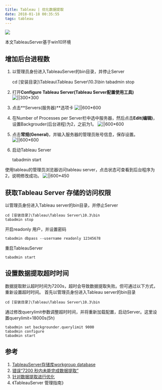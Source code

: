```yaml
---
title: Tableau | 优化数据提取
date: 2018-01-18 00:35:55
tags: tableau
---
```

![](http://cleland.oss-cn-beijing.aliyuncs.com/blog/img/figure_captions/waters-3084551_1920.jpg)

本文TableauServer基于win10环境
<!--more-->
## 增加后台进程数
1. 以管理员身份进入TableauServer的bin目录，并停止Server
	
	cd [安装目录]\Tableau\Tableau Server\10.3\bin
	tabadmin stop

2. 打开**Configure Tableau Server(Tableau Server配置使用工具)**
![||300*300](http://cleland.oss-cn-beijing.aliyuncs.com/blog/img/Tableau-优化数据提取/tableau优化数据提取_1.png)


3. 点击**Servers(服务器)**选项卡
![||600*600](http://cleland.oss-cn-beijing.aliyuncs.com/blog/img/Tableau-优化数据提取/tableau优化数据提取_2.png)

4. 在Number of Processes per Server栏中选中服务器，然后点击**Edit(编辑)**，设置Backgrouder(后台进程)为2，之前为1。
![||600*600](http://cleland.oss-cn-beijing.aliyuncs.com/blog/img/Tableau-优化数据提取/tableau优化数据提取_3.png)

5. 点击**常规(General)**，并输入服务器的管理员账号信息，保存设置。
![||600*600](http://cleland.oss-cn-beijing.aliyuncs.com/blog/img/Tableau-优化数据提取/tableau优化数据提取_4.png)

6. 启动Tableau Server
	
	tabadmin start

使用tableau的管理员浏览器访问tableau server，点击状态可查看到后台程序为2，说明修改成功。
![||600*450](http://cleland.oss-cn-beijing.aliyuncs.com/blog/img/Tableau-优化数据提取/tableau优化数据提取_5.png)


## 获取Tableau Server 存储的访问权限
以管理员身份进入Tableau server的bin目录，并停止Server
	
	cd [安装目录]\Tableau\Tableau Server\10.3\bin
	tabadmin stop

开启readonly 用户，并设置密码
	
	tabadmin dbpass --username readonly 12345678

重启TableauServer
	
	tabadmin start

## 设置数据提取超时时间
数据提取默认超时时间为7200s，超时会导致数据提取失败。但可通过以下方式，重新设置超时时间。
首先以管理员身份进入Tableau server的bin目录
	
	cd [安装目录]\Tableau\Tableau Server\10.3\bin
	
通过修改querylimit参数调整超时时间，并将重新加载配置，启动Server。这里设置querylimit=18000s(5h)

	tabadmin set backgrounder.querylimit 9000
	tabadmin configure 
    tabadmin start

## 参考
1. [TableauServer存储库workgroup database](https://onlinehelp.tableau.com/current/server/en-us/data_dictionary.html#_background_tasks_anchor)
2. [错误“7200 秒内未能完成数据提取”](http://kb.tableau.com/articles/issue/error-extract-timeout-7200-seconds?lang=zh-cn)
3. [针对数据提取进行优化](https://onlinehelp.tableau.com/v10.3/server/zh-cn/perf_optimize_extracts.htm)
4. 《TableauServer 管理指南》